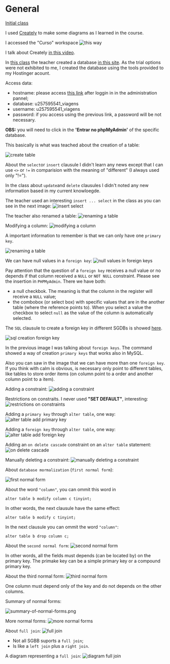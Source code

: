 # General

[Initial class](https://web.dio.me/course/introducao-a-banco-de-dados-relacionais-sql/learning/bdaaa5d8-2d86-49e6-b166-ae890d0112b0?back=/track/coding-the-future-claro-java-spring-boot&tab=undefined&moduleId=undefined)

I used [Creately](https://app.creately.com/) to make some diagrams as I learned in the course.

I accessed the "Curso" workspace ![this way](images/course-workspace.png)

I talk about Creately [in this video](https://youtu.be/F1A5UvZYZ_k).

In [this class](https://web.dio.me/course/introducao-a-banco-de-dados-relacionais-sql/learning/5e407a8c-9d57-4a20-965c-90d5208fb751?back=/track/coding-the-future-claro-java-spring-boot&tab=undefined&moduleId=undefined) the teacher created a database [in this site](https://clients.cloudclusters.io/). As the trial options were not exhibited to me, I created the database using the tools provided to my Hostinger acount.

Access data:
- hostname: please access [this link](https://hpanel.hostinger.com/websites/terceiro.com.br/databases/php-my-admin?redirectLocation=side_menu)
after loggin in in the administration pannel;
- database: u257595541_viagens
- username: u257595541_viagens
- password: if you access using the previous link, a password will be not necessary.

**OBS:** you will need to click in the **'Entrar no phpMyAdmin'** of the specific database.

This basically is what was teached about the creation of a table:

![create table](images/create-table.png)

About the `select`or `insert` clausule I didn't learn any news except that I can use `<>` or `!=` in comparision with the meaning of "different" (I always used only "!=").

In the class about `update`and `delete` clausules I didn't noted any new information based in my current knowloegde.

The teacher used an interesting `insert ... select` in the class as you can see in the next image:
![insert select](images/insert-select.png)

The teacher also renamed a table:
![renaming a table](images/renaming-a-table.png)

Modifying a column:
![modifying a column](images/modifying-a-column.png)

A important information to remember is that we can only have one `primary key`.

![renaming a table](images/renaming-a-table.png)

We can have null values in a `foreign key`:
![null values in foreign keys](images/null-values-in-foreign-keys.png)

Pay attention that the question of a `foreign key` receives a null value or no depends if that column received a `NULL` or `NOT NULL` constraint. Please see the insertion in `PHPMyAdmin`. There we have both:

- a null checkbok. The meaning is that the column in the register will receive a `NULL` value;
- the combobox (or select box) with specific values that are in the another table (where the reference points to). When you select a value the checkbox to select `null` as the value of the column is automatically selected.

The `SQL` clausule to create a foreign key in different SGDBs is showed [here](https://www.w3schools.com/sql/sql_foreignkey.asp).

![sql creation foreign key](images/sql-creation-foreign-key.png)

In the previous image I was talking about `foreign keys`. The command showed a way of creation `primary keys` that works also in MySQL.

Also you can saw in the image that we can have more than one `foreign key`. If you think with calm is obvious, is necessary only point to different tables, like tables to store order items (on column point to a order and another column point to a item).

Adding a constraint:
![adding a constraint](images/adding-a-constraint.png)

Restrictions on constraits. I never used **"SET DEFAULT"**, interesting:
![restrictions on constraints](images/restrictions-on-constraints.png)

Adding a `primary key` through `alter table`, one way:
![alter table add primary key](images/alter-table-add-primary-key.png)

Adding a `foreign key` through `alter table`, one way:
![alter table add foreign key](images/alter-table-add-foreign-key.png)

Adding an `on delete cascade` constraint on an `alter table` statement:
![on delete cascade](images/on-delete-cascade.png)

Manually deleting a constraint:
![manually deleting a constraint](images/manually-deleting-a-constraint.png)

About `database mormalization` (`first normal form`):

![first normal form](images/first-normal-form.png)

About the word `"column"`, you can ommit this word in 

```
alter table b modify column c tinyint;
```

 In other words, the next clausule have the same effect:

```
alter table b modify c tinyint;
```

In the next clausule you can ommit the word `"column"`:

```
alter table b drop column c;
```

About the `second normal form`:
![second normal form](images/second-normal-form.png)

In other words, all the fields must depends (can be located by) on the primary key. The primake key can be a simple primary key or a compound primary key.

About the third normal form:
![third normal form](images/third-normal-form.png)

One column must depend only of the key and do not depends on the other columns.

Summary of normal forms:

![summary-of-normal-forms.png](images/summary-of-normal-forms.png)

More normal forms:
![more normal forms](images/more-normal-forms.png)

About `full join`:
![full join](images/full-join.png)

- Not all SGBB suports a `full join`;
- Is like a `left join` plus a `right join`.

A diagram representing a `full join`:
![diagram full join](images/full-join-diagram.png)